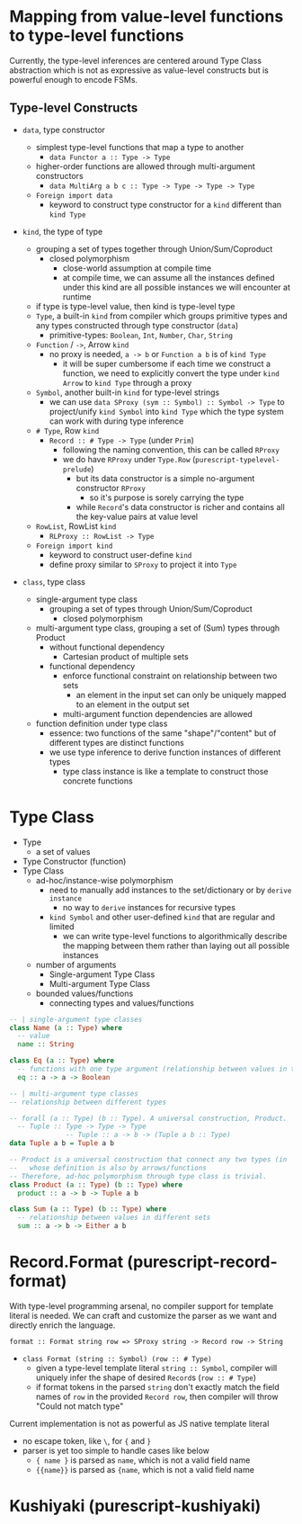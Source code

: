 # Mapping from value-level functions to type-level functions

Currently, the type-level inferences are centered around Type Class abstraction which is not as expressive as value-level constructs but is powerful enough to encode FSMs.

## Type-level Constructs

- `data`, type constructor
  - simplest type-level functions that map a type to another
    - `data Functor a :: Type -> Type`
  - higher-order functions are allowed through multi-argument constructors
    - `data MultiArg a b c :: Type -> Type -> Type -> Type`
  - `Foreign import data`
    - keyword to construct type constructor for a `kind` different than `kind Type`

- `kind`, the type of type
  - grouping a set of types together through Union/Sum/Coproduct
    - closed polymorphism
      - close-world assumption at compile time
      - at compile time, we can assume all the instances defined under this kind are all possible instances we will encounter at runtime
  - if type is type-level value, then kind is type-level type
  - `Type`, a built-in `kind` from compiler which groups primitive types and any types constructed through type constructor (`data`)
    - primitive-types: `Boolean`, `Int`, `Number`, `Char`, `String`
  - `Function` / `->`, Arrow `kind`
    - no proxy is needed, `a -> b` or `Function a b` is of `kind Type`
      - it will be super cumbersome if each time we construct a function, we need to explicitly convert the type under `kind Arrow` to `kind Type` through a proxy
  - `Symbol`, another built-in `kind` for type-level strings
    - we can use `data SProxy (sym :: Symbol) :: Symbol -> Type` to project/unify `kind Symbol` into `kind Type` which the type system can work with during type inference
  - `# Type`, Row `kind`
    - `Record :: # Type -> Type` (under `Prim`)
      - following the naming convention, this can be called `RProxy`
      - we do have `RProxy` under `Type.Row` (`purescript-typelevel-prelude`)
        - but its data constructor is a simple no-argument constructor `RProxy`
          - so it's purpose is sorely carrying the type
        - while `Record`'s data constructor is richer and contains all the key-value pairs at value level
  - `RowList`, RowList `kind`
    - `RLProxy :: RowList -> Type`
  - `Foreign import kind`
    - keyword to construct user-define `kind`
    - define proxy similar to `SProxy` to project it into `Type`

- `class`, type class
  - single-argument type class
    - grouping a set of types through Union/Sum/Coproduct
      - closed polymorphism
  - multi-argument type class, grouping a set of (Sum) types through Product
    - without functional dependency
      - Cartesian product of multiple sets
    - functional dependency
      - enforce functional constraint on relationship between two sets
        - an element in the input set can only be uniquely mapped to an element in the output set
      - multi-argument function dependencies are allowed
  - function definition under type class
    - essence: two functions of the same "shape"/"content" but of different types are distinct functions
    - we use type inference to derive function instances of different types
      - type class instance is like a template to construct those concrete functions
      
# Type Class

- Type
  - a set of values
- Type Constructor (function)
- Type Class
  - ad-hoc/instance-wise polymorphism
    - need to manually add instances to the set/dictionary or by `derive instance`
      - no way to `derive` instances for recursive types
    - `kind Symbol` and other user-defined `kind` that are regular and limited
      - we can write type-level functions to algorithmically describe the mapping between them rather than laying out all possible instances
  - number of arguments
    - Single-argument Type Class
    - Multi-argument Type Class
  - bounded values/functions
    - connecting types and values/functions

```purescript
-- | single-argument type classes
class Name (a :: Type) where
  -- value
  name :: String

class Eq (a :: Type) where
  -- functions with one type argument (relationship between values in the same set)
  eq :: a -> a -> Boolean

-- | multi-argument type classes
-- relationship between different types

-- forall (a :: Type) (b :: Type). A universal construction, Product.
  -- Tuple :: Type -> Type -> Type
              -- Tuple :: a -> b -> (Tuple a b :: Type)
data Tuple a b = Tuple a b

-- Product is a universal construction that connect any two types (in `kind Type`) to a distinct type,
--   whose definition is also by arrows/functions
-- Therefore, ad-hoc polymorphism through type class is trivial.
class Product (a :: Type) (b :: Type) where
  product :: a -> b -> Tuple a b

class Sum (a :: Type) (b :: Type) where
  -- relationship between values in different sets
  sum :: a -> b -> Either a b

```

# Record.Format (purescript-record-format)
With type-level programming arsenal, no compiler support for template literal is needed.
We can craft and customize the parser as we want and directly enrich the language.

`format :: Format string row => SProxy string -> Record row -> String`
- `class Format (string :: Symbol) (row :: # Type)`
  - given a type-level template literal `string :: Symbol`, compiler will uniquely infer the shape of desired `Record`s (`row :: # Type`)
  - if format tokens in the parsed `string` don't exactly match the field names of `row` in the provided `Record row`, then compiler will throw "Could not match type"

Current implementation is not as powerful as JS native template literal
- no escape token, like `\`, for `{` and `}`
- parser is yet too simple to handle cases like below
  - `{ name }` is parsed as ` name `, which is not a valid field name
  - `{{name}}` is parsed as `{name`, which is not a valid field name
  
# Kushiyaki (purescript-kushiyaki)
